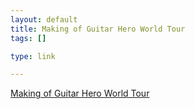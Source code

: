 ```yaml
--- 
layout: default
title: Making of Guitar Hero World Tour
tags: []

type: link

---
```

<a href="http://digitalmedia.oreilly.com/2008/11/07/guitar-hero-world-tour.html">Making of Guitar Hero World Tour</a>
